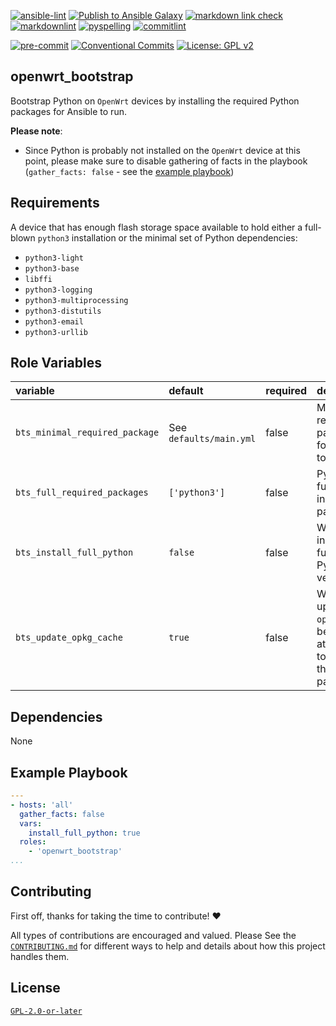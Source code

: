 <!-- markdownlint-disable MD013 MD041 -->
[![ansible-lint](https://github.com/sscheib/ansible-role-openwrt_bootstrap/actions/workflows/ansible-lint.yml/badge.svg)](https://github.com/sscheib/ansible-role-openwrt_bootstrap/actions/workflows/ansible-lint.yml) [![Publish to Ansible Galaxy](https://github.com/sscheib/ansible-role-openwrt_bootstrap/actions/workflows/release.yml/badge.svg)](https://github.com/sscheib/ansible-role-openwrt_bootstrap/actions/workflows/release.yml) [![markdown link check](https://github.com/sscheib/ansible-role-openwrt_bootstrap/actions/workflows/markdown-link-check.yml/badge.svg)](https://github.com/sscheib/ansible-role-openwrt_bootstrap/actions/workflows/markdown-link-check.yml) [![markdownlint](https://github.com/sscheib/ansible-role-openwrt_bootstrap/actions/workflows/markdownlint.yml/badge.svg)](https://github.com/sscheib/ansible-role-openwrt_bootstrap/actions/workflows/markdownlint.yml) [![pyspelling](https://github.com/sscheib/ansible-role-openwrt_bootstrap/actions/workflows/pyspelling.yml/badge.svg)](https://github.com/sscheib/ansible-role-openwrt_bootstrap/actions/workflows/pyspelling.yml) [![commitlint](https://github.com/sscheib/ansible-role-openwrt_bootstrap/actions/workflows/commitlint.yml/badge.svg)](https://github.com/sscheib/ansible-role-openwrt_bootstrap/actions/workflows/commitlint.yml)

[![pre-commit](https://img.shields.io/badge/pre--commit-enabled-brightgreen?logo=pre-commit&logoColor=white)](https://github.com/pre-commit/pre-commit) [![Conventional Commits](https://img.shields.io/badge/Conventional%20Commits-1.0.0-%23FE5196?logo=conventionalcommits)](https://conventionalcommits.org) [![License: GPL v2](https://img.shields.io/badge/License-GPL_v2-blue.svg)](https://www.gnu.org/licenses/old-licenses/gpl-2.0.en.html)
<!-- markdownlint-disable MD013 MD041 -->

## openwrt_bootstrap

Bootstrap Python on `OpenWrt` devices by installing the required Python packages for Ansible to run.

**Please note**:

- Since Python is probably not installed on the `OpenWrt` device at this point, please make sure to disable gathering of facts in the playbook (`gather_facts: false` - see
  the [example playbook](#example-playbook))

## Requirements

A device that has enough flash storage space available to hold either a full-blown `python3` installation or the minimal set of Python dependencies:

- `python3-light`
- `python3-base`
- `libffi`
- `python3-logging`
- `python3-multiprocessing`
- `python3-distutils`
- `python3-email`
- `python3-urllib`

## Role Variables

| variable                          | default                      | required | description                                                                    |
| :---------------------------------| :--------------------------- | :------- | :----------------------------------------------------------------------------- |
| `bts_minimal_required_package`    | See `defaults/main.yml`      | false    | Minimal required packages for Ansible to work                                  |
| `bts_full_required_packages`      | `['python3']`                | false    | Python3 full installation packages                                             |
| `bts_install_full_python`         | `false`                      | false    | Whether to install the full Python3 version                                    |
| `bts_update_opkg_cache`           | `true`                       | false    | Whether to update `opkg` cache before attempting to install the packages       |

## Dependencies

None

## Example Playbook

```yaml
---
- hosts: 'all'
  gather_facts: false
  vars:
    install_full_python: true
  roles:
    - 'openwrt_bootstrap'
...
```

## Contributing

First off, thanks for taking the time to contribute! ❤️

All types of contributions are encouraged and valued.
Please See the [`CONTRIBUTING.md`](CONTRIBUTING.md) for different ways to help and details about how this project handles them.

## License

[`GPL-2.0-or-later`](LICENSE)
